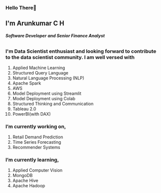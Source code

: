 ### Hello There👋

## I'm Arunkumar C H
###### **Software Developer** **and Senior Finance Analyst**

### I'm Data Scientist enthusiast and looking forward to contribute to the data scientist community. I am well versed with
1. Applied Machine Learning 
2. Structured Query Language
3. Natural Language Processing (NLP)
4. Apache Spark
5. AWS
6. Model Deployment using Streamlit
7. Model Deployment using Colab
8. Structured Thinking and Communication
9. Tableau 2.0
10. PowerBI(with DAX)

### I’m currently working on,

1. Retail Demand Prediction
2. Time Series Forecasting
3. Recommender Systems

### I’m currently learning, 
1. Applied Computer Vision
2. MongoDB
3. Apache Hive
4. Apache Hadoop

<!--
**Arunkumar-CH/Arunkumar-CH** is a ✨ _special_ ✨ repository because its `README.md` (this file) appears on your GitHub profile.

Here are some ideas to get you started:

- 🔭 I’m currently working on ...
- 🌱 I’m currently learning ...
- 👯 I’m looking to collaborate on ...
- 🤔 I’m looking for help with ...
- 💬 Ask me about ...
- 📫 How to reach me: ...
- 😄 Pronouns: ...
- ⚡ Fun fact: ...
-->
